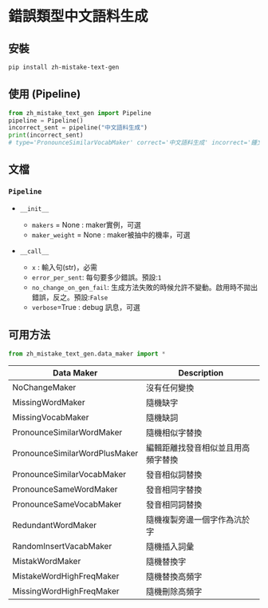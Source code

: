 # 錯誤類型中文語料生成
## 安裝
```bash
pip install zh-mistake-text-gen
```
## 使用 (Pipeline)
```python
from zh_mistake_text_gen import Pipeline
pipeline = Pipeline()
incorrect_sent = pipeline("中文語料生成")
print(incorrect_sent)
# type='PronounceSimilarVocabMaker' correct='中文語料生成' incorrect='鍾文語料生成' incorrect_start_at=0 incorrect_end_at=2 span='鍾文'
```
## 文檔
### `Pipeline`
- `__init__`
    - `makers` = None : maker實例，可選
    - `maker_weight` = None : maker被抽中的機率，可選

- `__call__`
    - `x` : 輸入句(str)，必需
    - `error_per_sent`: 每句要多少錯誤。預設:`1`
    - `no_change_on_gen_fail`: 生成方法失敗的時候允許不變動。啟用時不拋出錯誤，反之。預設:`False`
    - `verbose`=True : debug 訊息，可選

## 可用方法
```python
from zh_mistake_text_gen.data_maker import *
```
|Data Maker|Description|
|---|---|
|NoChangeMaker|沒有任何變換|
|MissingWordMaker|隨機缺字|
|MissingVocabMaker|隨機缺詞|
|PronounceSimilarWordMaker|隨機相似字替換|
|PronounceSimilarWordPlusMaker|編輯距離找發音相似並且用高頻字替換|
|PronounceSimilarVocabMaker|發音相似詞替換|
|PronounceSameWordMaker|發音相同字替換|
|PronounceSameVocabMaker|發音相同詞替換|
|RedundantWordMaker|隨機複製旁邊一個字作為沆於字|
|RandomInsertVacabMaker|隨機插入詞彙|
|MistakWordMaker|隨機替換字|
|MistakeWordHighFreqMaker|隨機替換高頻字|
|MissingWordHighFreqMaker|隨機刪除高頻字|